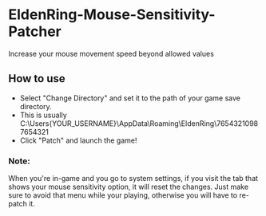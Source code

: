 # EldenRing-Mouse-Sensitivity-Patcher
Increase your mouse movement speed beyond allowed values


## How to use
- Select "Change Directory" and set it to the path of your game save directory.
- This is usually C:\Users\{YOUR_USERNAME}\AppData\Roaming\EldenRing\76543210987654321
- Click "Patch" and launch the game!

### Note:
When you're in-game and you go to system settings, if you visit the tab that shows your mouse sensitivity option, it will reset the changes. Just make sure to avoid that menu while your playing, otherwise you will have to re-patch it.
